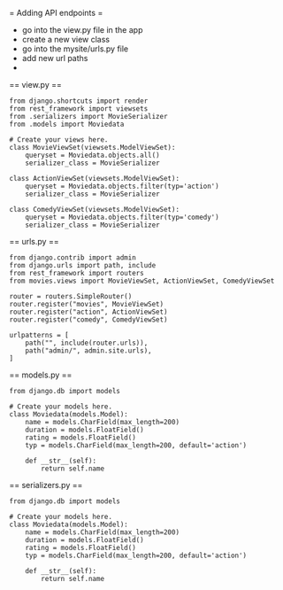 
= Adding API endpoints =
* go into the view.py file in the app
* create a new view class
* go into the mysite/urls.py file
* add new url paths
* 

== view.py ==

	from django.shortcuts import render
	from rest_framework import viewsets
	from .serializers import MovieSerializer
	from .models import Moviedata

	# Create your views here.
	class MovieViewSet(viewsets.ModelViewSet):
		queryset = Moviedata.objects.all()
		serializer_class = MovieSerializer

	class ActionViewSet(viewsets.ModelViewSet):
		queryset = Moviedata.objects.filter(typ='action')
		serializer_class = MovieSerializer

	class ComedyViewSet(viewsets.ModelViewSet):
		queryset = Moviedata.objects.filter(typ='comedy')
		serializer_class = MovieSerializer
		
== urls.py ==

	from django.contrib import admin
	from django.urls import path, include
	from rest_framework import routers
	from movies.views import MovieViewSet, ActionViewSet, ComedyViewSet

	router = routers.SimpleRouter()
	router.register("movies", MovieViewSet)
	router.register("action", ActionViewSet)
	router.register("comedy", ComedyViewSet)

	urlpatterns = [
		path("", include(router.urls)),
		path("admin/", admin.site.urls),
	]
	
== models.py ==

	from django.db import models

	# Create your models here.
	class Moviedata(models.Model):
		name = models.CharField(max_length=200)
		duration = models.FloatField()
		rating = models.FloatField()
		typ = models.CharField(max_length=200, default='action')

		def __str__(self):
			return self.name

== serializers.py ==

	from django.db import models

	# Create your models here.
	class Moviedata(models.Model):
		name = models.CharField(max_length=200)
		duration = models.FloatField()
		rating = models.FloatField()
		typ = models.CharField(max_length=200, default='action')

		def __str__(self):
			return self.name
